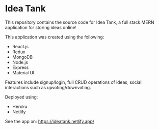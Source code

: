 # Idea Tank

This repository contains the source code for Idea Tank, a full stack MERN application for storing ideas online!

This application was created using the following:
* React.js
* Redux
* MongoDB
* Node.js
* Express
* Material UI

Features include signup/login, full CRUD operations of ideas, social interactions such as upvoting/downvoting.

Deployed using:
* Heroku
* Netlify

See the app on:
https://ideatank.netlify.app/
